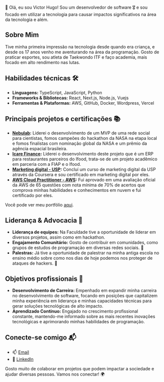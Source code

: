 👋 Olá, eu sou Victor Hugo! Sou um desenvolvedor de software 🎖️ e sou focado em utilizar a tecnologia para causar impactos significativos na área da tecnologia e além.

## Sobre Mim
Tive minha primeira impressão na tecnologia desde quando era criança, e desde os 17 anos venho me aventurando na área da programação. Gosto de praticar esportes, sou atleta de Taekwondo ITF e faço academia, mais focado em alto rendimento nas lutas.

## Habilidades técnicas 🛠️
- **Linguagens:** TypeScript, JavaScript, Python
- **Frameworks & Bibliotecas:** React, Next.js, Node.js, Vuejs
- **Ferramentas & Plataformas:** AWS, GitHub, Docker, Wordpress, Vercel

## Principais projetos e certificações 📚
- **[Nebulab](https://www.spaceappschallenge.org/2023/find-a-team/triplice-soldiers/):** Liderei o desenvolvimento de um MVP de uma rede social para cientistas, fomos campeões do hackathon da NASA na etapa local e fomos finalistas com nominação global da NASA e um prêmio da agência espacial brasileira.
- **[Icare Finance](https://www.linkedin.com/feed/update/urn:li:activity:7208981105004228610/):** Liderei o desenvolvimento deste projeto que é um ERP para restaurantes parceiros do Ifood, trata-se de um projeto acadêmico em parceria com a FIAP e o Ifood.
- **[Marketing digital - USP](https://coursera.org/share/72b05313d32daf18f96e7a77477e0c02):** Concluí um curso de marketing digital da USP através da Coursera e sou certificado em marketing digital por eles.
- **[AWS Cloud Practitioner - AWS](https://www.credly.com/badges/8aec6630-ea1d-40a6-8620-068f7545b60a):** Fui aprovado em uma avaliação oficial da AWS de 65 questões com nota mínima de 70% de acertos que comprova minhas habilidades e conhecimentos em nuvem e fui certificado por eles.

Você pode ver meu portfólio [aqui](https://portfoliovhs4.vercel.app/).

## Liderança & Advocacia 🌟
- **Liderança de equipes:** Na Faculdade tive a oportunidade de liderar em diversos projetos, assim como em hackathon.
- **Engajamento Comunitário:** Gosto de contribuir em comunidades, como grupos de estudos de programação em diversas redes sociais. 🤝
- **Palestras:** Já tive a oportunidade de palestrar na minha antiga escola no ensino médio sobre como nos dias de hoje podemos nos proteger de ataques de hackers. 🎤

## Objetivos profissionais 🚀
- **Desenvolvimento de Carreira:** Empenhado em expandir minha carreira no desenvolvimento de software, focando em posições que capitalizem minha experiência em liderança e minhas capacidades técnicas para gerar soluções tecnológicas de alto impacto.
- **Aprendizado Contínuo:** Engajado no crescimento profissional constante, mantendo-me informado sobre as mais recentes inovações tecnológicas e aprimorando minhas habilidades de programação.

## Conecte-se comigo 📬
- 📫 [Email](mailto:contatovhs4@gmail.com)
- 🔗 [LinkedIn](https://linkedin.com/in/vhs4)

Gosto muito de colaborar em projetos que podem impactar a sociedade e ajudar diversas pessoas. Vamos nos conectar! 🌍
